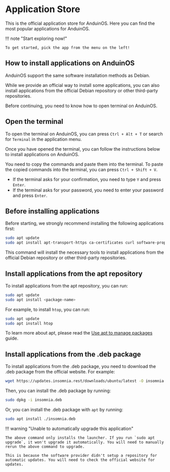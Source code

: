# Application Store

This is the official application store for AnduinOS. Here you can find the most popular applications for AnduinOS.

!!! note "Start exploring now!"

    To get started, pick the app from the menu on the left!

## How to install applications on AnduinOS

AnduinOS support the same software installation methods as Debian.

While we provide an official way to install some applications, you can also install applications from the official Debian repository or other third-party repositories.

Before continuing, you need to know how to open terminal on AnduinOS.

## Open the terminal

To open the terminal on AnduinOS, you can press `Ctrl + Alt + T` or search for `Terminal` in the application menu.

Once you have opened the terminal, you can follow the instructions below to install applications on AnduinOS.

You need to copy the commands and paste them into the terminal. To paste the copied commands into the terminal, you can press `Ctrl + Shift + V`.

* If the terminal asks for your confirmation, you need to type `Y` and press `Enter`.
* If the terminal asks for your password, you need to enter your password and press `Enter`.

## Before installing applications

Before starting, we strongly recommend installing the following applications first:

```bash
sudo apt update
sudo apt install apt-transport-https ca-certificates curl software-properties-common wget -y
```

This command will install the necessary tools to install applications from the official Debian repository or other third-party repositories.

## Install applications from the apt repository

To install applications from the apt repository, you can run:

```bash
sudo apt update
sudo apt install <package-name>
```

For example, to install `htop`, you can run:

```bash
sudo apt update
sudo apt install htop
```

To learn more about apt, please read the [Use apt to manage packages](../Skills/System-Management/Use-APT-to-manage-packages.md) guide.

## Install applications from the .deb package

To install applications from the .deb package, you need to download the .deb package from the official website. For example:

```bash
wget https://updates.insomnia.rest/downloads/ubuntu/latest -O insomnia.deb
```

Then, you can install the .deb package by running:

```bash
sudo dpkg -i insomnia.deb
```

Or, you can install the .deb package with `apt` by running:

```bash
sudo apt install ./insomnia.deb
```

!!! warning "Unable to automatically upgrade this application"

    The above command only installs the launcher. If you run `sudo apt upgrade`, it won't upgrade it automatically. You will need to manually rerun the above command to upgrade.

    This is because the software provider didn't setup a repository for automatic updates. You will need to check the official website for updates.
